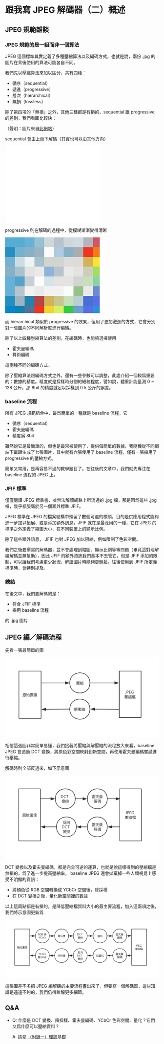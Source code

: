 # 跟我寫 JPEG 解碼器（二）概述

## JPEG 規範雜談

### JPEG 規範的是一組而非一個算法

JPEG 這個標準其實定義了多種壓縮算法以及編碼方式，也就是說，兩份 .jpg 的圖片在背後使用的算法可能各自不同。

我們先以壓縮算法來加以區分，共有四種：

- 循序（sequential）
- 遞進（progressive）
- 層次（hierarchical）
- 無損（lossless）

除了第四項的「無損」之外，其他三樣都是有損的，sequential 跟 progressive 的差別，我們看圖比較快：

（聲明：圖片來自[此網站](https://www.biaodianfu.com/progressive-jpeg.html)）

sequential 會由上而下解碼（其實也可以沿其他方向）

![sequential](./image/sequential.gif)

progressive 則在解碼的過程中，從模糊漸漸變得清晰

![progressive](./image/progressive.gif)

而 hierarchical 類似於 progressive 的效果，但用了更加激進的方式，它會分別對一張圖片的不同解析度進行編碼。

除了以上四種壓縮算法的差別，在編碼時，也能夠選擇使用

- 霍夫曼編碼
- 算術編碼

這兩種不同的編碼方式。

除了壓縮算法跟編碼方式之外，還有一些參數可以調整，此處介紹一個較爲重要的：數據的精度。精度就是採樣時分割的細粒程度，譬如說，體重計能量測 0 ~ 128 公斤，那 8bit 的精度就足以採樣到 0.5 公斤的誤差。

### baseline 流程

所有 JPEG 規範組合中，最爲簡單的一種就是 baseline 流程，它

- 循序（sequential）
- 霍夫曼編碼
- 精度爲 8bit

雖然說它是最簡單的，但也是最常被使用了，提供個簡單的數據，我隨機從不同網站下載跟生成了七張圖片，其中就有六張使用了 baseline 流程，僅有一張採用了 progressive 的壓縮方式。

簡單又常用，是再容易不過的教學題目了。在往後的文章中，我們就先專注在 baseline 流程的 JPEG 上。

### JFIF 標準

僅僅閱讀 JPEG 標準書，並無法解讀網路上所流通的 .jpg 檔，那是因爲這些 .jpg 檔，幾乎都服膺於另一個額外標準 JFIF。

 JPEG 標準在 JPEG 的檔案結構中預留了數個可選的標頭，目的是供應用程式能夠進一步加以拓展、或是添加額外訊息，JFIF 就在是最泛用的一種，它在 JPEG 的標準之外定義了縮圖大小、在不同裝置上的顯示比例。

 除了這些額外訊息， JFIF 也對 JPEG 加以限縮，例如限制了色彩空間。

我們之後要撰寫的解碼器，並不會處理到縮圖、顯示比例等等問題（畢竟這對理解編解碼並無幫助），因此 JFIF 的額外資訊我們基本不去管它，但是 JFIF 添加的限制，可以讓我們考慮更少狀況，解讀圖片時能夠更輕鬆。往後使用到 JFIF 所定義標準時，會特別提及。

### 總結
在後文中，我們要解碼的是：

- 符合 JFIF 標準
- 採用 baseline 流程

的 .jpg 圖片

## JPEG 編／解碼流程

先看一張最簡單的圖

![編解碼略圖](./image/編解碼略圖.jpg)

相信這張圖非常簡單易懂，我們接著將壓縮與解壓縮的流程放大來看，baseline JPEG 會透過 DCT 變換，將原色彩空間映射到新空間，再使用霍夫曼編碼嘗試進行壓縮。

解碼時則全部反過來，如下示意圖

![編解碼略圖2](./image/編解碼略圖2.jpg)

DCT 變換以及霍夫曼編碼，都是完全可逆的運算，也就是說這樣得到的壓縮檔是無損的，爲了進一步提高壓縮率， baseline JPEG 還會拋棄掉一些人類視覺上感受不明顯的資訊：

- 將顏色從 RGB 空間轉換成 YCbCr 空間後，降採樣
- 在 DCT 變換之後，量化新空間裡的數據

以上這兩點都是有損的，是降低壓縮檔資料大小的最主要流程，加入這兩項之後，我們將示意圖更新爲

![編解碼略圖3](./image/編解碼略圖3.jpg)

這張圖差不多把 JPEG 編解碼的主要流程畫出來了，但要寫一個解碼器，這些知識是遠遠不夠的，我們仍得瞭解更多細節。

## Q&A

- Q: 什麼是 DCT 變換、降採樣、霍夫曼編碼、YCbCr 色彩空間、量化？它們又爲什麼可以壓縮資料？
  
  A: 請見 [（附錄一）理論基礎]( ./跟我寫jpeg解碼器（附錄一）理論基礎.md )